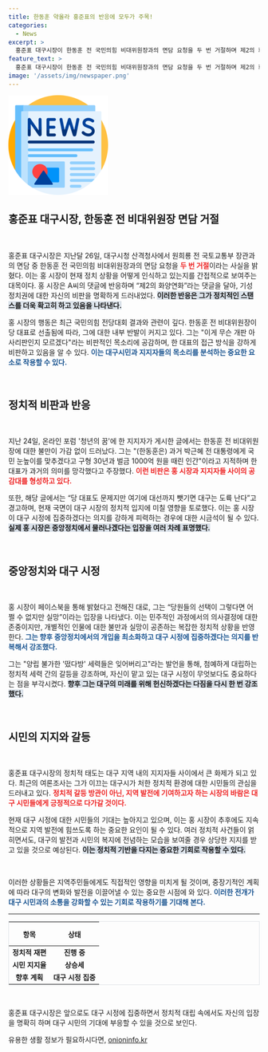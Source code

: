 ```yaml
---
title: 한동훈 약올라 홍준표의 반응에 모두가 주목!
categories:
  - News
excerpt: >
  홍준표 대구시장이 한동훈 전 국민의힘 비대위원장과의 면담 요청을 두 번 거절하며 제2의 화양연화라는 의견에 공감했습니다. 당내 갈등의 심화를 보여주는 이 발언이 대구 정치 지형에 미칠 영향은?
feature_text: >
  홍준표 대구시장이 한동훈 전 국민의힘 비대위원장과의 면담 요청을 두 번 거절하며 제2의 화양연화라는 의견에 공감했습니다. 당내 갈등의 심화를 보여주는 이 발언이 대구 정치 지형에 미칠 영향은?
image: '/assets/img/newspaper.png'
---
```


<p><img src="/assets/img/newspaper.png" alt="kimp 속보" /></p>

<h2 data-ke-size="size26">홍준표 대구시장, 한동훈 전 비대위원장 면담 거절</h2>

<p data-ke-size="size16">&nbsp;</p>

<p>홍준표 대구시장은 지난달 26일, 대구시청 산격청사에서 원희룡 전 국토교통부 장관과의 면담 중 한동훈 전 국민의힘 비대위원장과의 면담 요청을 <b><span style="color: #ee2323;">두 번 거절</span></b>이라는 사실을 밝혔다. 이는 홍 시장이 현재 정치 상황을 어떻게 인식하고 있는지를 간접적으로 보여주는 대목이다. 홍 시장은 A씨의 댓글에 반응하며 “제2의 화양연화”라는 댓글을 달아, 기성 정치권에 대한 자신의 비판을 명확하게 드러내었다. <b><span style="background-color: #21538527;">이러한 반응은 그가 정치적인 스탠스를 더욱 확고히 하고 있음을 나타낸다.</span></b> </p>

<p>홍 시장의 행동은 최근 국민의힘 전당대회 결과와 관련이 깊다. 한동훈 전 비대위원장이 당 대표로 선출됨에 따라, 그에 대한 내부 반발이 커지고 있다. 그는 "이게 무슨 개판 아사리판인지 모르겠다"라는 비판적인 목소리에 공감하며, 한 대표의 접근 방식을 강하게 비판하고 있음을 알 수 있다. <b><span style="color: #1a5490;">이는 대구시민과 지지자들의 목소리를 분석하는 중요한 요소로 작용할 수 있다.</span></b> </p>

<p data-ke-size="size16">&nbsp;</p>

<h2 data-ke-size="size26">정치적 비판과 반응</h2>

<p data-ke-size="size16">&nbsp;</p>

<p>지난 24일, 온라인 포럼 '청년의 꿈'에 한 지지자가 게시한 글에서는 한동훈 전 비대위원장에 대한 불만이 가감 없이 드러났다. 그는 "(한동훈은) 과거 박근혜 전 대통령에게 국민 눈높이를 맞추겠다고 구형 30년과 벌금 1000억 원을 때린 인간"이라고 지적하며 한 대표가 과거의 의미를 망각했다고 주장했다. <b><span style="color: #ee2323;">이런 비판은 홍 시장과 지지자들 사이의 공감대를 형성하고 있다.</span></b> </p>

<p>또한, 해당 글에서는 “당 대표도 문제지만 여기에 대선까지 뺏기면 대구는 도륙 난다”고 경고하며, 현재 국면이 대구 시장의 정치적 입지에 미칠 영향을 토로했다. 이는 홍 시장이 대구 시정에 집중하겠다는 의지를 강하게 피력하는 경우에 대한 시금석이 될 수 있다. <b><span style="background-color: #21538527;">실제 홍 시장은 중앙정치에서 물러나겠다는 입장을 여러 차례 표명했다.</span></b></p>

<p data-ke-size="size16">&nbsp;</p>

<h2 data-ke-size="size26">중앙정치와 대구 시정</h2>

<p data-ke-size="size16">&nbsp;</p>

<p>홍 시장이 페이스북을 통해 밝혔다고 전해진 대로, 그는 “당원들의 선택이 그렇다면 어쩔 수 없지만 실망”이라는 입장을 나타냈다. 이는 민주적인 과정에서의 의사결정에 대한 존중이지만, 개별적인 인물에 대한 불만과 실망이 공존하는 복잡한 정치적 상황을 반영한다. <b><span style="color: #1a5490;">그는 향후 중앙정치에서의 개입을 최소화하고 대구 시정에 집중하겠다는 의지를 반복해서 강조했다.</span></b> </p>

<p>그는 "양립 불가한 '떴다방' 세력들은 잊어버리고"라는 발언을 통해, 첨예하게 대립하는 정치적 세력 간의 갈등을 강조하며, 자신이 맡고 있는 대구 시정이 무엇보다도 중요하다는 점을 부각시켰다. <b><span style="background-color: #21538527;">향후 그는 대구의 미래를 위해 헌신하겠다는 다짐을 다시 한 번 강조했다.</span></b></p>

<p data-ke-size="size16">&nbsp;</p>

<h2 data-ke-size="size26">시민의 지지와 갈등</h2>

<p data-ke-size="size16">&nbsp;</p>

<p>홍준표 대구시장의 정치적 태도는 대구 지역 내의 지지자들 사이에서 큰 화제가 되고 있다. 최근의 여론조사는 그가 이끄는 대구시가 처한 정치적 환경에 대한 시민들의 관심을 드러내고 있다. <b><span style="color: #ee2323;">정치적 갈등 방관이 아닌, 지역 발전에 기여하고자 하는 시장의 바람은 대구 시민들에게 긍정적으로 다가갈 것이다.</span></b></p>

<p>현재 대구 시정에 대한 시민들의 기대는 높아지고 있으며, 이는 홍 시장이 추후에도 지속적으로 지역 발전에 힘쓰도록 하는 중요한 요인이 될 수 있다. 여러 정치적 사건들이 얽히면서도, 대구의 발전과 시민의 복지에 전념하는 모습을 보여줄 경우 상당한 지지를 받고 있을 것으로 예상된다. <b><span style="background-color: #21538527;">이는 정치적 기반을 다지는 중요한 기회로 작용할 수 있다.</span></b></p>

<p data-ke-size="size16">&nbsp;</p>

<p>이러한 상황들은 지역주민들에게도 직접적인 영향을 미치게 될 것이며, 중장기적인 계획에 따라 대구의 변화와 발전을 이끌어낼 수 있는 중요한 시점에 와 있다. 
<b><span style="color: #1a5490;">이러한 전개가 대구 시민과의 소통을 강화할 수 있는 기회로 작용하기를 기대해 본다.</span></b></p>

<hr>

<table style="border: 1px solid #dee2e6; width: 100%;">
  <thead>
    <tr>
      <th style="text-align: center; height: 40px;"><b>항목</b></th>
      <th style="text-align: center; height: 40px;"><b>상태</b></th>
    </tr>
  </thead>
  <tbody>
    <tr>
      <td style="text-align: center; height: 17px;"><b>정치적 재편</b></td>
      <td style="text-align: center; height: 17px;"><b>진행 중</b></td>
    </tr>
    <tr>
      <td style="text-align: center; height: 17px;"><b>시민 지지율</b></td>
      <td style="text-align: center; height: 17px;"><b>상승세</b></td>
    </tr>
    <tr>
      <td style="text-align: center; height: 17px;"><b>향후 계획</b></td>
      <td style="text-align: center; height: 17px;"><b>대구 시정 집중</b></td>
    </tr>
  </tbody>
</table>

<p data-ke-size="size16">&nbsp;</p>

<p>홍준표 대구시장은 앞으로도 대구 시정에 집중하면서 정치적 대립 속에서도 자신의 입장을 명확히 하며 대구 시민의 기대에 부응할 수 있을 것으로 보인다.</p>
유용한 생활 정보가 필요하시다면, <a href="https://onioninfo.kr" rel="dofollow">onioninfo.kr</a>


